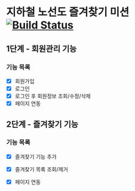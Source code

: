 # 지하철 노선도 즐겨찾기 미션 [![Build Status](https://travis-ci.org/sonypark/mirror-atdd-subway-favorite.svg?branch=master)](https://travis-ci.org/sonypark/mirror-atdd-subway-favorite)

## 1단계 - 회원관리 기능

### 기능 목록

- [x] 회원가입
- [x] 로그인
- [x] 로그인 후 회원정보 조회/수정/삭제
- [x] 페이지 연동

## 2단계 - 즐겨찾기 기능

### 기능 목록

- [x] 즐겨찾기 기능 추가
- [x] 즐겨찾기 목록 조회/제거 
- [x] 페이지 연동

